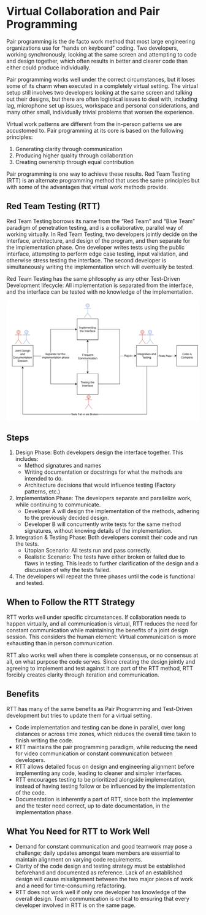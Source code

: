# Virtual Collaboration and Pair Programming

Pair programming is the de facto work method that most large engineering organizations use for “hands on keyboard” coding. Two developers, working synchronously, looking at the same screen and attempting to code and design together, which often results in better and clearer code than either could produce individually.

Pair programming works well under the correct circumstances, but it loses some of its charm when executed in a completely virtual setting. The virtual setup still involves two developers looking at the same screen and talking out their designs, but there are often logistical issues to deal with, including lag, microphone set up issues, workspace and personal considerations, and many other small, individually trivial problems that worsen the experience.

Virtual work patterns are different from the in-person patterns we are accustomed to. Pair programming at its core is based on the following principles:

1. Generating clarity through communication
1. Producing higher quality through collaboration
1. Creating ownership through equal contribution

Pair programming is one way to achieve these results. Red Team Testing (RTT) is an alternate programming method that uses the same principles but with some of the advantages that virtual work methods provide.

## Red Team Testing (RTT)

Red Team Testing borrows its name from the “Red Team” and “Blue Team” paradigm of penetration testing, and is a collaborative, parallel way of working virtually. In Red Team Testing, two developers jointly decide on the interface, architecture, and design of the program, and then separate for the implementation phase. One developer writes tests using the public interface, attempting to perform edge case testing, input validation, and otherwise stress testing the interface. The second developer is simultaneously writing the implementation which will eventually be tested.

Red Team Testing has the same philosophy as any other Test-Driven Development lifecycle: All implementation is separated from the interface, and the interface can be tested with no knowledge of the implementation.

![ptt-diagram](./images/PTTdiagram.PNG)

## Steps

1. Design Phase: Both developers design the interface together. This includes:
    - Method signatures and names
    - Writing documentation or docstrings for what the methods are intended to do.
    - Architecture decisions that would influence testing (Factory patterns, etc.)
1. Implementation Phase: The developers separate and parallelize work, while continuing to communicate.
    - Developer A will design the implementation of the methods, adhering to the previously decided design.
    - Developer B will concurrently write tests for the same method signatures, without knowing details of the implementation.
1. Integration & Testing Phase: Both developers commit their code and run the tests.
    - Utopian Scenario: All tests run and pass correctly.
    - Realistic Scenario: The tests have either broken or failed due to flaws in testing. This leads to further clarification of the design and a discussion of why the tests failed.
1. The developers will repeat the three phases until the code is functional and tested.

## When to Follow the RTT Strategy

RTT works well under specific circumstances. If collaboration needs to happen virtually, and all communication is virtual, RTT reduces the need for constant communication while maintaining the benefits of a joint design session. This considers the human element: Virtual communication is more exhausting than in person communication.

RTT also works well when there is complete consensus, or no consensus at all, on what purpose the code serves. Since creating the design jointly and agreeing to implement and test against it are part of the RTT method, RTT forcibly creates clarity through iteration and communication.

## Benefits

RTT has many of the same benefits as Pair Programming and Test-Driven development but tries to update them for a virtual setting.

- Code implementation and testing can be done in parallel, over long distances or across time zones, which reduces the overall time taken to finish writing the code.
- RTT maintains the pair programming paradigm, while reducing the need for video communication or constant communication between developers.
- RTT allows detailed focus on design and engineering alignment before implementing any code, leading to cleaner and simpler interfaces.
- RTT encourages testing to be prioritized alongside implementation, instead of having testing follow or be influenced by the implementation of the code.
- Documentation is inherently a part of RTT, since both the implementer and the tester need correct, up to date documentation, in the implementation phase.

## What You Need for RTT to Work Well

- Demand for constant communication and good teamwork may pose a challenge; daily updates amongst team members are essential to maintain alignment on varying code requirements.
- Clarity of the code design and testing strategy must be established beforehand and documented as reference. Lack of an established design will cause misalignment between the two major pieces of work and a need for time-consuming refactoring.
- RTT does not work well if only one developer has knowledge of the overall design. Team communication is critical to ensuring that every developer involved in RTT is on the same page.
